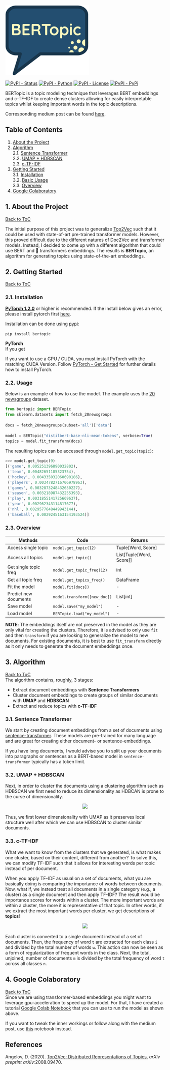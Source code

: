 <img src="https://raw.githubusercontent.com/MaartenGr/BERTopic/master/images/logo.png" height="220" />

[![PyPI - Status](https://img.shields.io/badge/status-beta-yellow.svg)](https://pypi.org/project/vlac/)
[![PyPI - Python](https://img.shields.io/badge/python-3.6-blue.svg)](https://pypi.org/project/bertopic/)
[![PyPI - License](https://img.shields.io/badge/license-MIT-green.svg)](https://github.com/MaartenGr/VLAC/blob/master/LICENSE)
[![PyPI - PyPi](https://img.shields.io/badge/pypi-v0.2.0-EF6C00.svg)](https://pypi.org/project/bertopic/)

BERTopic is a topic modeling technique that leverages BERT embeddings and c-TF-IDF to create dense clusters
allowing for easily interpretable topics whilst keeping important words in the topic descriptions. 

Corresponding medium post can be found [here](https://towardsdatascience.com/topic-modeling-with-bert-779f7db187e6?source=friends_link&sk=0b5a470c006d1842ad4c8a3057063a99).

<a name="toc"/></a>
## Table of Contents  
<!--ts-->
   1. [About the Project](#about)  
   2. [Algorithm](#algorithm)  
        2.1. [Sentence Transformer](#sentence)  
        2.2. [UMAP + HDBSCAN](#umap)  
        2.3. [c-TF-IDF](#ctfidf)  
   3. [Getting Started](#gettingstarted)    
        3.1. [Installation](#installation)    
        3.2. [Basic Usage](#usage)   
        3.3. [Overview](#overview)    
   4. [Google Colaboratory](#colab)   
<!--te-->
 
<a name="about"/></a>
## 1. About the Project
[Back to ToC](#toc)  

The initial purpose of this project was to generalize [Top2Vec](https://github.com/ddangelov/Top2Vec) such that it could be 
used with state-of-art pre-trained transformer models. However, this proved difficult due to the different natures 
of Doc2Vec and transformer models. Instead, I decided to come up with a different algorithm that could use BERT 
and 🤗 transformers embeddings. The results is **BERTopic**, an algorithm for generating topics using state-of-the-art embeddings.  
 

<a name="gettingstarted"/></a>
## 2. Getting Started
[Back to ToC](#toc)  

<a name="installation"/></a>
###  2.1. Installation
**[PyTorch 1.2.0](https://pytorch.org/get-started/locally/)** or higher is recommended. If the install below gives an
error, please install pytorch first [here](https://pytorch.org/get-started/locally/). 

Installation can be done using [pypi](https://pypi.org/project/bertopic/):

``pip install bertopic``

**PyTorch**  
If you get  

If you want to use a GPU / CUDA, you must install PyTorch with the matching CUDA Version. Follow
[PyTorch - Get Started](https://pytorch.org/get-started/locally/) for further details how to install PyTorch.

<a name="usage"/></a>
###  2.2. Usage

Below is an example of how to use the model. The example uses the 
[20 newsgroups](https://scikit-learn.org/0.19/datasets/twenty_newsgroups.html) dataset.  

```python
from bertopic import BERTopic
from sklearn.datasets import fetch_20newsgroups
 
docs = fetch_20newsgroups(subset='all')['data']

model = BERTopic("distilbert-base-nli-mean-tokens", verbose=True)
topics = model.fit_transform(docs)
```

The resulting topics can be accessed through `model.get_topic(topic)`:

```python
>>> model.get_topic(9)
[('game', 0.005251396890032802),
 ('team', 0.00482651185323754),
 ('hockey', 0.004335032060690186),
 ('players', 0.0034782716706978963),
 ('games', 0.0032873248432630227),
 ('season', 0.003218987432255393),
 ('play', 0.0031855141725669637),
 ('year', 0.002962343114817677),
 ('nhl', 0.0029577648449943144),
 ('baseball', 0.0029245163154193524)]
``` 


<a name="overview"/></a>
###  2.3. Overview


| Methods | Code  | Returns  |
|-----------------------|---|---|
| Access single topic   | `model.get_topic(12)`  | Tuple[Word, Score]  |   
| Access all topics     |  `model.get_topic()` | List[Tuple[Word, Score]]  |
| Get single topic freq |  `model.get_topic_freq(12)` | int |
| Get all topic freq    |  `model.get_topics_freq()` | DataFrame  |
| Fit the model    |  `model.fit(docs])` | -  |
| Predict new documents    |  `model.transform([new_doc])` | List[int]  |
| Save model    |  `model.save("my_model")` | -  |
| Load model    |  `BERTopic.load("my_model")` | - |
   
**NOTE**: The embeddings itself are not preserved in the model as they are only vital for creating the clusters. 
Therefore, it is advised to only use `fit` and then `transform` if you are looking to generalize the model to new documents.
For existing documents, it is best to use `fit_transform` directly as it only needs to generate the document
embeddings once.   


<a name="algorithm"/></a>
## 3. Algorithm
[Back to ToC](#toc)  
The algorithm contains, roughly, 3 stages:
* Extract document embeddings with **Sentence Transformers**
* Cluster document embeddings to create groups of similar documents with **UMAP** and **HDBSCAN**
* Extract and reduce topics with **c-TF-IDF**


<a name="sentence"/></a>
###  3.1. Sentence Transformer
We start by creating document embeddings from a set of documents using 
[sentence-transformer](https://github.com/UKPLab/sentence-transformers). These models are pre-trained for many 
language and are great for creating either document- or sentence-embeddings. 

If you have long documents, I would advise you to split up your documents into paragraphs or sentences as a BERT-based
model in `sentence-transformer` typically has a token limit. 

<a name="umap"/></a>
###  3.2. UMAP + HDBSCAN
Next, in order to cluster the documents using a clustering algorithm such as HDBSCAN we first need to 
reduce its dimensionality as HDBCAN is prone to the curse of dimensionality.

<p align="center">
<img src="https://github.com/MaartenGr/BERTopic/raw/master/images/clusters.png"/>
</p>

Thus, we first lower dimensionality with UMAP as it preserves local structure well after which we can 
use HDBSCAN to cluster similar documents.  

<a name="ctfidf"/></a>
###  3.3. c-TF-IDF
What we want to know from the clusters that we generated, is what makes one cluster, based on their content, 
different from another? To solve this, we can modify TF-IDF such that it allows for interesting words per topic
instead of per document. 

When you apply TF-IDF as usual on a set of documents, what you are basically doing is comparing the importance of 
words between documents. Now, what if, we instead treat all documents in a single category (e.g., a cluster) 
as a single document and then apply TF-IDF? The result would be importance scores for words within a cluster. 
The more important words are within a cluster, the more it is representative of that topic. In other words, 
if we extract the most important words per cluster, we get descriptions of **topics**! 

<p align="center">
<img src="https://github.com/MaartenGr/BERTopic/raw/master/images/ctfidf.png" height="50"/>
</p>  

Each cluster is converted to a single document instead of a set of documents. 
Then, the frequency of word `t` are extracted for each class `i` and divided by the total number of words `w`. 
This action can now be seen as a form of regularization of frequent words in the class.
Next, the total, unjoined, number of documents `m` is divided by the total frequency of word `t` across all classes `n`.

<a name="colab"/></a>
## 4. Google Colaboratory
[Back to ToC](#toc)  
Since we are using transformer-based embeddings you might want to leverage gpu-acceleration
to speed up the model. For that, I have created a tutorial 
[Google Colab Notebook](https://colab.research.google.com/drive/1FieRA9fLdkQEGDIMYl0I3MCjSUKVF8C-?usp=sharing)
that you can use to run the model as shown above. 

If you want to tweak the inner workings or follow along with the medium post, use [this](https://colab.research.google.com/drive/1-SOw0WHZ_ZXfNE36KUe3Z-UpAO3vdhGg?usp=sharing)
 notebook instead. 

## References
Angelov, D. (2020). [Top2Vec: Distributed Representations of Topics.](https://arxiv.org/abs/2008.09470) *arXiv preprint arXiv*:2008.09470.




